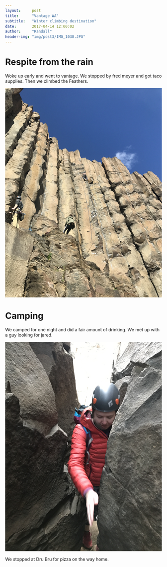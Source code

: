 ```yaml
---
layout:     post
title:      "Vantage WA"
subtitle:   "Winter climbing destination"
date:       2017-04-14 12:00:02
author:     "Randall"
header-img: "img/post3/IMG_1038.JPG"
---
```


# Respite from the rain

Woke up early and went to vantage. We stopped by fred meyer and got taco supplies. Then we climbed the Feathers.

![Camping](img/post3/IMG_1045.JPG)

#  Camping

We camped for one night and did a fair amount of drinking. We met up with a guy looking for jared.

![more camping](img/post3/IMG_1047.JPG)

We stopped at Dru Bru for pizza on the way home.